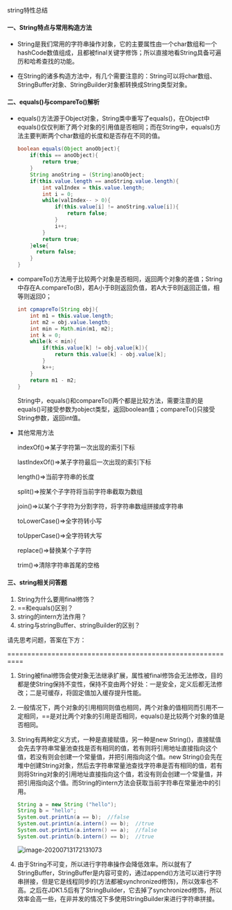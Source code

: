 string特性总结

#### 一、String特点与常用构造方法

- String是我们常用的字符串操作对象，它的主要属性由一个char数组和一个hashCode数值组成，且都被final关键字修饰；所以直接地看String具备可遍历和哈希查找的功能。

- 在String的诸多构造方法中，有几个需要注意的：String可以将char数组、StringBuffer对象、StringBuilder对象都转换成String类型对象。



#### 二、equals()与compareTo()解析

- equals()方法源于Object对象，String类中重写了equals()，在Object中equals()仅仅判断了两个对象的引用值是否相同；而在String中，equals()方法主要判断两个char数组的长度和是否存在不同的值。

  ```java
  boolean equals(Object anoObject){
      if(this == anoObject){
          return true;
      }
      String anoString = (String)anoObject;
      if(this.value.length == anoString.value.length){
          int valIndex = this.value.length;
          int i = 0;
          while(valIndex-- > 0){
              if(this.value[i] != anoString.value[i]){
                  return false;
              }
              i++;
          }
          return true;
      }else{
      	return false;
      }
  }
  ```

- compareTo()方法用于比较两个对象是否相同，返回两个对象的差值；String中存在A.compareTo(B)，若A小于B则返回负值，若A大于B则返回正值，相等则返回0；

  ```java
  int cpmapreTo(String obj){
      int m1 = this.value.length;
      int m2 = obj.value.length;
      int min = Math.min(m1, m2);
      int k = 0;
      while(k < min){
          if(this.value[k] != obj.value[k]){
              return this.value[k] - obj.value[k];
          }
          k++;
      }
      return m1 - m2; 
  }
  ```

  

  String中，equals()和compareTo()两个都是比较方法，需要注意的是equals()可接受参数为object类型，返回boolean值；compareTo()只接受String参数，返回int值。

- 其他常用方法

  indexOf()=>某子字符第一次出现的索引下标

  lastIndexOf()=>某子字符最后一次出现的索引下标

  length()=>当前字符串的长度

  split()=>按某个子字符将当前字符串截取为数组

  join()=>以某个子字符为分割字符，将字符串数组拼接成字符串

  toLowerCase()=>全字符转小写

  toUpperCase()=>全字符转大写

  replace()=>替换某个子字符

  trim()=>清除字符串首尾的空格

#### 三、string相关问答题

1. String为什么要用final修饰？
2. ==和equals()区别？
3. string的intern方法作用？
4. string与stringBuffer、stringBuilder的区别？

请先思考问题，答案在下方：









==========================================================

1. String被final修饰会使对象无法继承扩展，属性被final修饰会无法修改，目的都是使String保持不变性，保持不变由两个好处：一是安全，定义后都无法修改；二是可缓存，将固定值加入缓存提升性能。

2. 一般情况下，两个对象的引用相同则值也相同，两个对象的值相同而引用不一定相同，==是对比两个对象的引用是否相同，equals()是比较两个对象的值是否相同。

3. String有两种定义方式，一种是直接赋值，另一种是new String()，直接赋值会先去字符串常量池查找是否有相同的值，若有则将引用地址直接指向这个值，若没有则会创建一个常量值，并把引用指向这个值。new String()会先在堆中创建String对象，然后去字符串常量池查找字符串是否有相同的值，若有则将String对象的引用地址直接指向这个值，若没有则会创建一个常量值，并把引用指向这个值。而String的intern方法会获取当前字符串在常量池中的引用。

   ```java
   String a = new String ("hello");
   String b = "hello";
   System.out.printLn(a == b);  //false
   System.out.printLn(a.intern() == b);  //true
   System.out.printLn(a.intern() == a);  //false
   System.out.printLn(b.intern() == b);  //true
   ```
   ![image-20200713172131073](F:\个人\srpingIOC\images\image-20200713172131073.png)


4. 由于String不可变，所以进行字符串操作会降低效率。所以就有了StringBuffer，StringBuffer是内容可变的，通过append()方法可以进行字符串拼接，但是它是线程同步的(方法都被synchronized修饰)，所以效率也不高。之后在JDK1.5后有了StringBuilder，它去掉了synchronized修饰，所以效率会高一些，在非并发的情况下多使用StringBuilder来进行字符串拼接。
